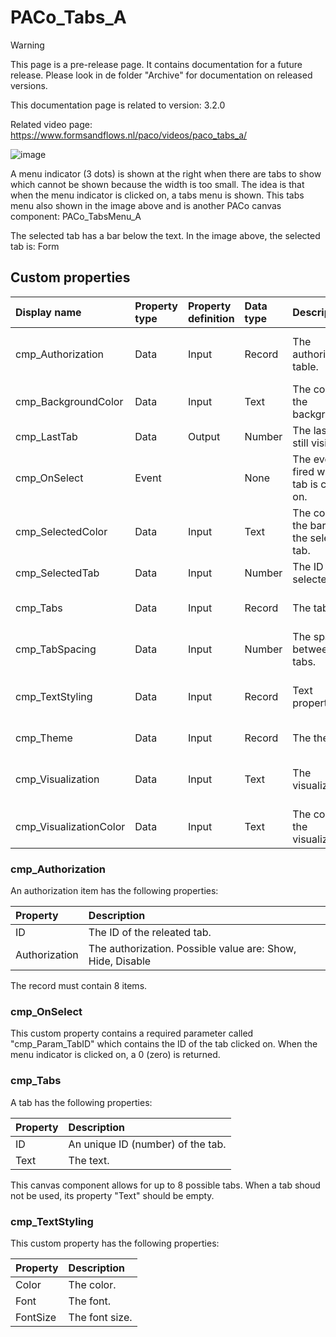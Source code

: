# PACo_Tabs_A

> [!WARNING]
> This page is a pre-release page. It contains documentation for a future release. Please look in de folder "Archive" for documentation on released versions.

This documentation page is related to version: 3.2.0

Related video page: https://www.formsandflows.nl/paco/videos/paco_tabs_a/

![image](https://github.com/formsandflows/PACo/assets/35654198/2a2b1389-0718-4400-b853-c810ae116892)

A menu indicator (3 dots) is shown at the right when there are tabs to show which cannot be shown because the width is too small. The idea is that when the menu indicator is clicked on, a tabs menu is shown. This tabs menu also shown in the image above and is another PACo canvas component: PACo_TabsMenu_A

The selected tab has a bar below the text. In the image above, the selected tab is: Form

## Custom properties

| Display name | Property type | Property definition | Data type | Description | Memo
| :--- | :--- | :--- | :--- | :--- | :--- |
| cmp_Authorization | Data | Input | Record | The authorization table. | See the documention about cmp_Authorization below. |
| cmp_BackgroundColor | Data | Input | Text | The color of the background. | |
| cmp_LastTab | Data | Output | Number | The last tab still visible. | |
| cmp_OnSelect | Event | | None | The event fired when a tab is clicked on. | See the documention about cmp_OnSelect below. |
| cmp_SelectedColor | Data | Input | Text | The color of the bar of the selected tab. | |
| cmp_SelectedTab | Data | Input | Number | The ID of the selected tab. | |
| cmp_Tabs | Data | Input | Record | The tabs. | See the documention about cmp_Tabs below. |
| cmp_TabSpacing | Data | Input | Number | The space between tabs. | |
| cmp_TextStyling | Data | Input | Record | Text properties. | See the documention about cmp_TextStyling below. |
| cmp_Theme | Data | Input | Record | The theme. | See the documention on theming. |
| cmp_Visualization | Data | Input | Text | The visualization. | See the documention of PACo canvas component PACo_Visualization_A. |
| cmp_VisualizationColor | Data | Input | Text | The color of the visualization. | |

### cmp_Authorization
An authorization item has the following properties:

| Property | Description |
| :--- | :--- |
| ID | The ID of the releated tab. |
| Authorization | The authorization. Possible value are: Show, Hide, Disable |

The record must contain 8 items.

### cmp_OnSelect
This custom property contains a required parameter called "cmp_Param_TabID" which contains the ID of the tab clicked on. When the menu indicator is clicked on, a 0 (zero) is returned.

### cmp_Tabs
A tab has the following properties:

| Property | Description |
| :--- | :--- |
| ID | An unique ID (number) of the tab. |
| Text | The text. |

This canvas component allows for up to 8 possible tabs. When a tab shoud not be used, its property "Text" should be empty.

### cmp_TextStyling
This custom property has the following properties:

| Property | Description |
| :--- | :--- |
| Color | The color. |
| Font | The font. |
| FontSize | The font size. |
